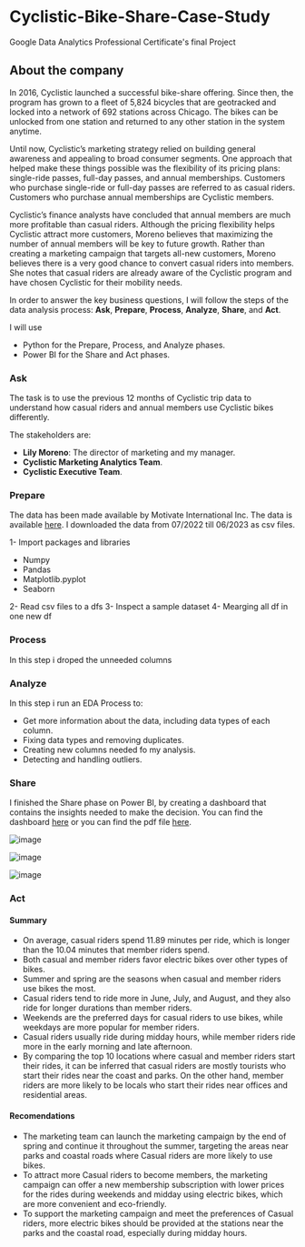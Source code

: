 # Cyclistic-Bike-Share-Case-Study
Google Data Analytics Professional Certificate's final Project

## **About the company**
In 2016, Cyclistic launched a successful bike-share offering. Since then, the program has grown to a fleet of 5,824 bicycles that are geotracked and locked into a network of 692 stations across Chicago. The bikes can be unlocked from one station and returned to any other station in the system anytime.

Until now, Cyclistic’s marketing strategy relied on building general awareness and appealing to broad consumer segments. One approach that helped make these things possible was the flexibility of its pricing plans: single-ride passes, full-day passes, and annual memberships. Customers who purchase single-ride or full-day passes are referred to as casual riders. Customers who purchase annual memberships are Cyclistic members.

Cyclistic’s finance analysts have concluded that annual members are much more profitable than casual riders. Although the pricing flexibility helps Cyclistic attract more customers, Moreno believes that maximizing the number of annual members will be key to future growth. Rather than creating a marketing campaign that targets all-new customers, Moreno believes there is a very good chance to convert casual riders into members. She notes that casual riders are already aware of the Cyclistic program and have chosen Cyclistic for their mobility needs.

In order to answer the key business questions, I will follow the steps of the data analysis process: **Ask**, **Prepare**, **Process**, **Analyze**, **Share**, and **Act**.

I will use

- Python for the Prepare, Process, and Analyze phases.
- Power BI for the Share and Act phases.


### **Ask**
The task is to use the previous 12 months of Cyclistic trip data to understand how casual riders and annual members use Cyclistic bikes differently.

The stakeholders are:

- **Lily Moreno**: The director of marketing and my manager.
- **Cyclistic Marketing Analytics Team**.
- **Cyclistic Executive Team**.


### **Prepare**
The data has been made available by Motivate International Inc. The data is available [here](https://divvy-tripdata.s3.amazonaws.com/index.html). I downloaded the data from 07/2022 till 06/2023 as csv files.

1- Import packages and libraries

- Numpy
- Pandas
- Matplotlib.pyplot
- Seaborn

2- Read csv files to a dfs
3- Inspect a sample dataset
4- Mearging all df in one new df  

### **Process**

In this step i droped the unneeded columns

### **Analyze**

In this step i run an EDA Process to:
- Get more information about the data, including data types of each column.
- Fixing data types and removing duplicates.
- Creating new columns needed fo my analysis.
- Detecting and handling outliers.

### **Share**
I finished the Share phase on Power BI, by creating a dashboard that contains the insights needed to make the decision. You can find the dashboard [here](https://app.powerbi.com/view?r=eyJrIjoiMWRhY2QxNWItZDk1NS00NDQ5LWFlN2QtZjY5NjU4MDY4M2FiIiwidCI6ImZkZGIwMWFkLTQ5ODMtNDM2ZS1hYjM1LTFhZjA0M2I4MThjOSIsImMiOjN9) or you can find the pdf file [here](https://drive.google.com/file/d/12XKyYm81ent5oSYA45JmXDnoUU2pLEmb/view?usp=sharing).

![image](https://github.com/user-attachments/assets/f72b0983-f8e4-4c64-8864-ce12a42ec47a)

![image](https://github.com/user-attachments/assets/67aacb5e-79c7-46c6-ada8-c0bd8575eb37)

![image](https://github.com/user-attachments/assets/4273be7b-a848-45db-93e7-42a479ecb34d)


### **Act**

#### Summary
- On average, casual riders spend 11.89 minutes per ride, which is longer than the 10.04 minutes that member riders spend.
- Both casual and member riders favor electric bikes over other types of bikes.
- Summer and spring are the seasons when casual and member riders use bikes the most.
- Casual riders tend to ride more in June, July, and August, and they also ride for longer durations than member riders.
- Weekends are the preferred days for casual riders to use bikes, while weekdays are more popular for member riders.
- Casual riders usually ride during midday hours, while member riders ride more in the early morning and late afternoon.
- By comparing the top 10 locations where casual and member riders start their rides, it can be inferred that casual riders are mostly tourists who start their rides near the coast and parks. On the other hand, member riders are more likely to be locals who start their rides near offices and residential areas.

#### Recomendations
- The marketing team can launch the marketing campaign by the end of spring and continue it throughout the summer, targeting the areas near parks and coastal roads where Casual riders are more likely to use bikes.
- To attract more Casual riders to become members, the marketing campaign can offer a new membership subscription with lower prices for the rides during weekends and midday using electric bikes, which are more convenient and eco-friendly.
- To support the marketing campaign and meet the preferences of Casual riders, more electric bikes should be provided at the stations near the parks and the coastal road, especially during midday hours.
